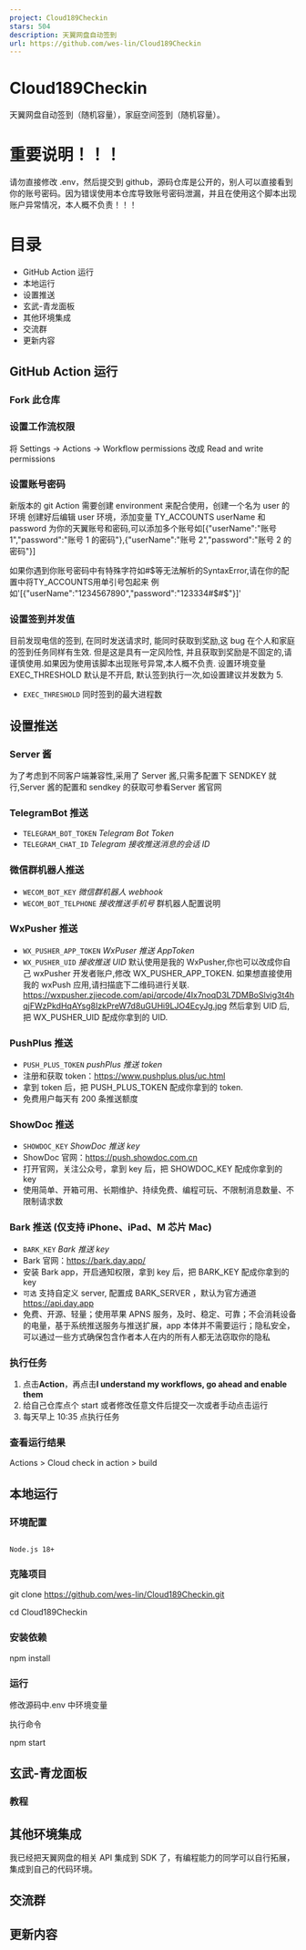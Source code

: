 ```yaml
---
project: Cloud189Checkin
stars: 504
description: 天翼网盘自动签到
url: https://github.com/wes-lin/Cloud189Checkin
---
```


Cloud189Checkin
===============

天翼网盘自动签到（随机容量），家庭空间签到（随机容量）。

重要说明！！！
=======

请勿直接修改 .env，然后提交到 github，源码仓库是公开的，别人可以直接看到你的账号密码。因为错误使用本仓库导致账号密码泄漏，并且在使用这个脚本出现账户异常情况，本人概不负责！！！

**目录**
======

-   GitHub Action 运行
-   本地运行
-   设置推送
-   玄武-青龙面板
-   其他环境集成
-   交流群
-   更新内容

GitHub Action 运行
----------------

### Fork 此仓库

### 设置工作流权限

将 Settings -> Actions -> Workflow permissions 改成 Read and write permissions

### 设置账号密码

新版本的 git Action 需要创建 environment 来配合使用，创建一个名为 user 的环境 创建好后编辑 user 环境，添加变量 TY\_ACCOUNTS userName 和 password 为你的天翼账号和密码,可以添加多个账号如\[{"userName":"账号 1","password":"账号 1 的密码"},{"userName":"账号 2","password":"账号 2 的密码"}\]

如果你遇到你账号密码中有特殊字符如#$等无法解析的SyntaxError,请在你的配置中将TY\_ACCOUNTS用单引号包起来 例如'\[{"userName":"1234567890","password":"123334#$#$"}\]'

### 设置签到并发值

目前发现电信的签到, 在同时发送请求时, 能同时获取到奖励,这 bug 在个人和家庭的签到任务同样有生效. 但是这是具有一定风险性, 并且获取到奖励是不固定的,请谨慎使用.如果因为使用该脚本出现账号异常,本人概不负责. 设置环境变量 EXEC\_THRESHOLD 默认是不开启, 默认签到执行一次,如设置建议并发数为 5.

-   `EXEC_THRESHOLD` 同时签到的最大进程数

设置推送
----

### Server 酱

为了考虑到不同客户端兼容性,采用了 Server 酱,只需多配置下 SENDKEY 就行,Server 酱的配置和 sendkey 的获取可参看Server 酱官网

### TelegramBot 推送

-   `TELEGRAM_BOT_TOKEN` _Telegram Bot Token_
-   `TELEGRAM_CHAT_ID` _Telegram 接收推送消息的会话 ID_

### 微信群机器人推送

-   `WECOM_BOT_KEY` _微信群机器人 webhook_
-   `WECOM_BOT_TELPHONE` _接收推送手机号_ 群机器人配置说明

### WxPusher 推送

-   `WX_PUSHER_APP_TOKEN` _WxPuser 推送 AppToken_
-   `WX_PUSHER_UID` _接收推送 UID_ 默认使用是我的 WxPusher,你也可以改成你自己 wxPusher 开发者账户,修改 WX\_PUSHER\_APP\_TOKEN. 如果想直接使用我的 wxPush 应用,请扫描底下二维码进行关联. https://wxpusher.zjiecode.com/api/qrcode/4Ix7noqD3L7DMBoSlvig3t4hqjFWzPkdHqAYsg8IzkPreW7d8uGUHi9LJO4EcyJg.jpg 然后拿到 UID 后,把 WX\_PUSHER\_UID 配成你拿到的 UID.

### PushPlus 推送

-   `PUSH_PLUS_TOKEN` _pushPlus 推送 token_
-   注册和获取 token：https://www.pushplus.plus/uc.html
-   拿到 token 后，把 PUSH\_PLUS\_TOKEN 配成你拿到的 token.
-   免费用户每天有 200 条推送额度

### ShowDoc 推送

-   `SHOWDOC_KEY` _ShowDoc 推送 key_
-   ShowDoc 官网：https://push.showdoc.com.cn
-   打开官网，关注公众号，拿到 key 后，把 SHOWDOC\_KEY 配成你拿到的 key
-   使用简单、开箱可用、长期维护、持续免费、编程可玩、不限制消息数量、不限制请求数

### Bark 推送 (仅支持 iPhone、iPad、M 芯片 Mac)

-   `BARK_KEY` _Bark 推送 key_
-   Bark 官网：https://bark.day.app/
-   安装 Bark app，开启通知权限，拿到 key 后，把 BARK\_KEY 配成你拿到的 key
-   `可选` 支持自定义 server, 配置成 BARK\_SERVER ，默认为官方通道 https://api.day.app
-   免费、开源、轻量；使用苹果 APNS 服务，及时、稳定、可靠；不会消耗设备的电量，基于系统推送服务与推送扩展，app 本体并不需要运行；隐私安全，可以通过一些方式确保包含作者本人在内的所有人都无法窃取你的隐私

### 执行任务

1.  点击**Action**，再点击**I understand my workflows, go ahead and enable them**
2.  给自己仓库点个 start 或者修改任意文件后提交一次或者手动点击运行
3.  每天早上 10:35 点执行任务

### 查看运行结果

Actions > Cloud check in action > build

本地运行
----

### 环境配置

```

Node.js 18+

```

### 克隆项目

git clone https://github.com/wes-lin/Cloud189Checkin.git

cd Cloud189Checkin

### 安装依赖

npm install

### 运行

修改源码中.env 中环境变量

执行命令

npm start

玄武-青龙面板
-------

### 教程

其他环境集成
------

我已经把天翼网盘的相关 API 集成到 SDK 了，有编程能力的同学可以自行拓展，集成到自己的代码环境。

交流群
---

更新内容
----
